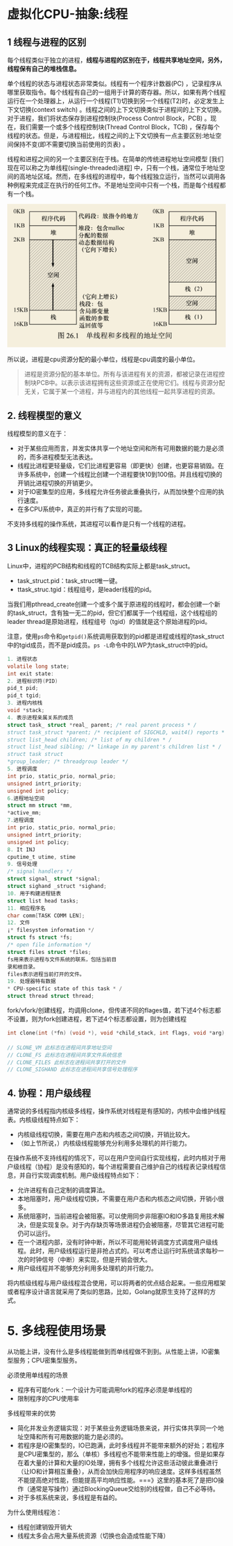 ﻿# 虚拟化CPU-抽象:线程

## 1 线程与进程的区别 ##

每个线程类似于独立的进程，**线程与进程的区别在于，线程共享地址空间，另外，线程保有自己的堆栈信息。**

单个线程的状态与进程状态非常类似。线程有一个程序计数器(PC) ，记录程序从哪里获取指令。每个线程有自己的一组用于计算的寄存器。所以，如果有两个线程运行在一个处理器上，从运行一个线程(T1)切换到另一个线程(T2)时，必定发生上下文切换(context switch) 。线程之间的上下文切换类似于进程间的上下文切换。对于进程，我们将状态保存到进程控制块(Process Control Block，PCB) 。现在，我们需要一个或多个线程控制块(Thread Control Block，TCB) ，保存每个线程的状态。但是，与进程相比，线程之间的上下文切换有一点主要区别:地址空间保持不变(即不需要切换当前使用的页表) 。

线程和进程之间的另一个主要区别在于栈。在简单的传统进程地址空间模型 [我们现在可以称之为单线程(single-threaded)进程] 中，只有一个栈，通常位于地址空间的高地址区域。然而，在多线程的进程中，每个线程独立运行，当然可以调用各种例程来完成正在执行的任何工作。不是地址空间中只有一个栈，而是每个线程都有一个栈。

![](https://raw.githubusercontent.com/yixy4app/images/picgo/202209102031732.png)

所以说，进程是cpu资源分配的最小单位，线程是cpu调度的最小单位。

> 进程是资源分配的基本单位。所有与该进程有关的资源，都被记录在进程控制块PCB中。以表示该进程拥有这些资源或正在使用它们。线程与资源分配无关，它属于某一个进程，并与进程内的其他线程一起共享进程的资源。

## 2. 线程模型的意义 ##

线程模型的意义在于：

* 对于某些应用而言，并发实体共享一个地址空间和所有可用数据的能力是必须的，而多进程模型无法表达。
* 线程比进程更轻量级，它们比进程更容易（即更快）创建，也更容易销毁。在许多系统中，创建一个线程比创建一个进程要快10到100倍。并且线程切换的开销比进程切换的开销更少。
* 对于IO密集型的应用，多线程允许任务彼此重叠执行，从而加快整个应用的执行速度。
* 在多CPU系统中，真正的并行有了实现的可能。

不支持多线程的操作系统，其进程可以看作是只有一个线程的进程。

## 3 Linux的线程实现：真正的轻量级线程

Linux中，进程的PCB结构和线程的TCB结构实际上都是task_struct。

* task_struct.pid：task_struct唯一键。
* ttask_struc.tgid：线程组号，是leader线程的pid。

当我们用pthread_create创建一个或多个属于原进程的线程时，都会创建一个新的task_struct，含有独一无二的pid，但它们都属于一个线程组，这个线程组的leader thread是原始进程，线程组号（tgid）的值就是这个原始进程的pid。

注意，使用`ps`命令和`getpid()`系统调用获取到的pid都是进程或线程的task_struct中的tgid成员，而不是pid成员。`ps -L`命令中的LWP为task_struct中的pid。

```C
1. 进程状态
volatile long state;
int exit state:
2. 进程标识符(PID)
pid_t pid;
pid_t tgid;
3. 进程内核栈
void *stack;
4. 表示进程亲属关系的成员
struct task_ struct *real_ parent; /* real parent process * /
struct task_struct *parent; /* recipient of SIGCHLD, wait4() reports * /
struct list_head children; /* list of my children * /
struct list_head sibling; /* linkage in my parent's children list * /
struct task struct
*group_leader; /* threadgroup leader */
5. 迸程调度
int prio, static_prio, normal_prio;
unsigned intrt_priority;
unsigned int policy;
6.进程地址空间
struct mm struct *mm,
*active_mm;
7.进程调度
int prio, static_prio, normal_prio;
unsigned intrt_priority;
unsigned int policy;
8. It INJ
cputime_t utime, stime
9. 信号处理
/* signal handlers */
struct signal_ struct *signal;
struct sighand _struct *sighand;
10. 用于构建进程链表
struct list head tasks;
11. 相应程序名
char comm[TASK COMM LEN];
12. 文件
¡* filesystem information */
struct fs struct *fs;
/* open file information */
struct files struct *files;
fs用来表示进程与文件系统的联系，包括当前目
录和根目录。
files表示进程当前打开的文件。
19. 处理器特有数据
* CPU-specific state of this task * /
struct thread struct thread;
```

fork/vfork/创建线程，均调用clone，但传递不同的flages值，若下述4个标志都不设置，则为fork创建进程，若下述4个标志都设置，则为创建线程


```C
int clone(int (*fn) (void *), void *child_stack, int flags, void *arg);

// SLONE_VM 此标志在进程间共享地址空间
// CLONE_FS 此标志在进程间共享文件系统信息
// CLONE_FILES 此标志在进程间共享打开的文件
// CLONE_SIGHAND 此标志在进程间共享信号处理程序

```

## 4. 协程：用户级线程 ##

通常说的多线程指内核级多线程，操作系统对线程是有感知的，内核中会维护线程表。内核级线程特点如下：

* 内核级线程切换，需要在用户态和内核态之间切换，开销比较大。
* （如上节所说，）内核级线程能够充分利用多处理机的并行能力。

在操作系统不支持线程的情况下，可以在用户空间自行实现线程，此时内核对于用户级线程（协程）是没有感知的，每个进程需要自己维护自己的线程表记录线程信息，并自行实现调度机制。用户级线程特点如下：

* 允许进程有自己定制的调度算法。
* 本地阻塞时，用户级线程切换，不需要在用户态和内核态之间切换，开销小很多。
* 系统阻塞时，当前进程会被阻塞。可以使用同步非阻塞IO和IO多路复用技术解决，但是实现复杂。对于内存缺页等场景进程仍会被阻塞，尽管其它进程可能仍可以运行。
* 在一个进程内部，没有时钟中断，所以不可能用轮转调度方式调度用户级线程。此时，用户级线程运行是非抢占式的。可以考虑让运行时系统请求每秒一次的时钟信号（中断）来实现，但是开销会很大。
* 用户级线程并不能够充分利用多处理机的并行能力。

将内核级线程与用户级线程混合使用，可以将两者的优点结合起来。一些应用框架或者程序设计语言就采用了类似的思路，比如，Golang就原生支持了这样的方式。

# 5. 多线程使用场景 #

从功能上讲，没有什么是多线程能做到而单线程做不到到。从性能上讲，IO密集型服务；CPU密集型服务。

必须使用单线程的场景 

* 程序有可能fork：一个设计为可能调用fork的程序必须是单线程的
* 限制程序的CPU使用率

多线程带来的优势

* 简化并发业务逻辑实现：对于某些业务逻辑场景来说，并行实体共享同一个地址空降和所有可用数据的能力是必须的。
* 若程序是IO密集型的，IO已跑满，此时多线程并不能带来额外的好处；若程序是CPU密集型的，那么（单核）多线程也不能带来性能上的增强。但是如果存在着大量的计算和大量的IO处理，拥有多个线程允许这些活动彼此重叠进行（让IO和计算相互重叠），从而会加快应用程序的响应速度。这样多线程虽然不能提高绝对性能，但能提高平均响应性能。===》这里的基本死了是把IO操作（通常是写操作）通过BlockingQueue交给别的线程做，自己不必等待。
* 对于多核系统来说，多线程是有益的。

为什么使用线程池：

* 线程创建销毁开销大
* 线程太多会占用大量系统资源（切换也会造成性能下降）

